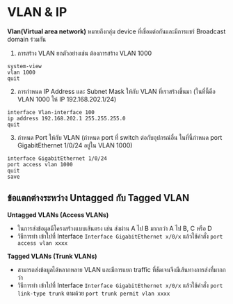 # VLAN & IP

**Vlan(Virtual area network)** หมายถึงกลุ่ม device ที่เชื่อมต่อกันและมีการแชร์ Broadcast domain ร่วมกัน

1. การสร้าง VLAN ยกตัวอย่างเช่น ต้องการสร้าง VLAN 1000
~~~
system-view
vlan 1000
quit
~~~
2. การกำหนด IP Address และ Subnet Mask ให้กับ VLAN ที่เราสร้างขึ้นมา (ในที่นี้คือ VLAN 1000 ให้ IP 192.168.202.1/24)
~~~
interface Vlan-interface 100
ip address 192.168.202.1 255.255.255.0
quit
~~~
3. กำหนด Port ให้กับ VLAN (กำหนด port ที่ switch ต่อกับอุปกรณ์อื่น ในที่นี้กำหนด port GigabitEthernet 1/0/24 อยู่ใน VLAN 1000)
~~~
interface GigabitEthernet 1/0/24
port access vlan 1000
quit
save
~~~
## ข้อแตกต่างระหว่าง Untagged กับ Tagged VLAN
**Untagged VLANs (Access VLANs)**
- ในการส่งข้อมูลมีโครงสร้างแบบเส้นตรง เช่น ส่งผ่าน A ไป B มากกว่า A ไป B, C หรือ D
- วิธีการทำ เข้าไปที่ Interface `Interface GigabitEthernet x/0/x` แล้วใช้คำสั่ง `port access vlan xxxx`

**Tagged VLANs (Trunk VLANs)**
- สามารถส่งข้อมูลได้หลากหลาย VLAN และมีการแยก traffic ที่ชัดเจนจึงมีเส้นทางการส่งที่มากกว่า
- วิธีการทำ เข้าไปที่ Interface `Interface GigabitEthernet x/0/x` แล้วใช้คำสั่ง `port link-type trunk` ตามด้วย `port trunk permit vlan xxxx`
